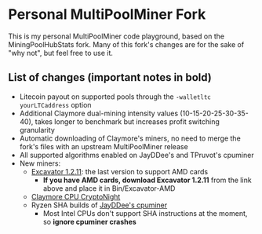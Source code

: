 # Personal MultiPoolMiner Fork

This is my personal MultiPoolMiner code playground, based on the MiningPoolHubStats fork. Many of this fork's changes are for the sake of "why not", but feel free to use it.

## List of changes (important notes in bold)

* Litecoin payout on supported pools through the `-walletltc yourLTCaddress` option
* Additional Claymore dual-mining intensity values (10-15-20-25-30-35-40), takes longer to benchmark but increases profit switching granularity
* Automatic downloading of Claymore's miners, no need to merge the fork's files with an upstream MultiPoolMiner release
* All supported algorithms enabled on JayDDee's and TPruvot's cpuminer
* New miners:
  * [Excavator 1.2.11](https://github.com/nicehash/excavator/releases/tag/v1.2.11a): the last version to support AMD cards
    * **If you have AMD cards, download Excavator 1.2.11** from the link above and place it in Bin/Excavator-AMD
  * [Claymore CPU CryptoNight](https://bitcointalk.org/index.php?topic=647251.0)
  * Ryzen SHA builds of [JayDDee's cpuminer](https://github.com/JayDDee/cpuminer-opt)
    * Most Intel CPUs don't support SHA instructions at the moment, so **ignore cpuminer crashes**
